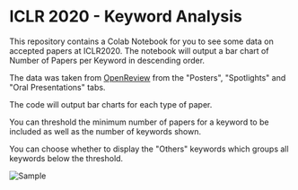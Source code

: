 # ICLR 2020 - Keyword Analysis

This repository contains a Colab Notebook for you to see some data on accepted papers at ICLR2020. The notebook will output a bar chart of Number of Papers per Keyword in descending order.

The data was taken from [OpenReview](https://openreview.net/group?id=ICLR.cc/2020/Conference) from the "Posters", "Spotlights" and "Oral Presentations" tabs.

The code will output bar charts for each type of paper.

You can threshold the minimum number of papers for a keyword to be included as well as the number of keywords shown.

You can choose whether to display the "Others" keywords which groups all keywords below the threshold.

![Sample](https://octodex.github.com/images/yaktocat.png)

